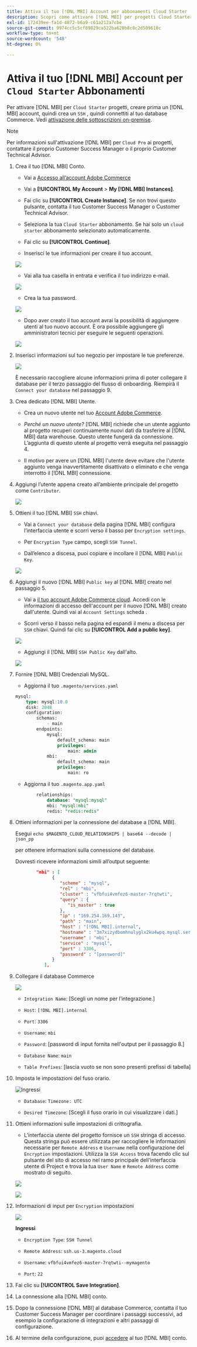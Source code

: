 ```yaml
---
title: Attiva il tuo [!DNL MBI] Account per abbonamenti Cloud Starter
description: Scopri come attivare [!DNL MBI] per progetti Cloud Starter.
exl-id: 172439ee-fa1d-4872-b6a9-c61a212a7cbe
source-git-commit: 9974cc5c5cf89829ca522ba620b8c0c2d509610c
workflow-type: tm+mt
source-wordcount: '548'
ht-degree: 0%

---
```


# Attiva il tuo [!DNL MBI] Account per `Cloud Starter` Abbonamenti

Per attivare [!DNL MBI] per `Cloud Starter` progetti, creare prima un [!DNL MBI] account, quindi crea un `SSH` , quindi connettiti al tuo database Commerce. Vedi [attivazione delle sottoscrizioni on-premise](../getting-started/onpremise-activation.md).

>[!NOTE]
>
>Per informazioni sull&#39;attivazione [!DNL MBI] per `Cloud Pro` ai progetti, contattare il proprio Customer Success Manager o il proprio Customer Technical Advisor.

1. Crea il tuo [!DNL MBI] Conto.

   - Vai a [Accesso all’account Adobe Commerce](https://account.magento.com/customer/account/login)

   - Vai a **[!UICONTROL My Account** > **My [!DNL MBI] Instances]**.

   - Fai clic su **[!UICONTROL Create Instance]**. Se non trovi questo pulsante, contatta il tuo Customer Success Manager o Customer Technical Advisor.

   - Seleziona la tua `Cloud Starter` abbonamento. Se hai solo un `cloud starter` abbonamento selezionato automaticamente.

   - Fai clic su **[!UICONTROL Continue]**.

   - Inserisci le tue informazioni per creare il tuo account.

   ![](../assets/create-account-2.png)

   - Vai alla tua casella in entrata e verifica il tuo indirizzo e-mail.

   ![](../assets/create-account-3.png)

   - Crea la tua password.

   ![](../assets/create-account-4.png)

   - Dopo aver creato il tuo account avrai la possibilità di aggiungere utenti al tuo nuovo account. È ora possibile aggiungere gli amministratori tecnici per eseguire le seguenti operazioni.

   ![](../assets/create-account-5.png)

1. Inserisci informazioni sul tuo negozio per impostare le tue preferenze.

   ![](../assets/create-account-6.png)

   È necessario raccogliere alcune informazioni prima di poter collegare il database per il terzo passaggio del flusso di onboarding. Riempirà il `Connect your database` nel passaggio 9.

1. Crea dedicato [!DNL MBI] Utente.

   - Crea un nuovo utente nel tuo [Account Adobe Commerce](https://accounts.magento.com).

   - _Perché un nuovo utente?_ [!DNL MBI] richiede che un utente aggiunto al progetto recuperi continuamente nuovi dati da trasferire al [!DNL MBI] data warehouse. Questo utente fungerà da connessione. L’aggiunta di questo utente al progetto verrà eseguita nel passaggio 4.

   - Il motivo per avere un [!DNL MBI] l&#39;utente deve evitare che l&#39;utente aggiunto venga inavvertitamente disattivato o eliminato e che venga interrotto il [!DNL MBI] connessione.

1. Aggiungi l’utente appena creato all’ambiente principale del progetto come `Contributor`.

   ![](../assets/create-account-7.png)

1. Ottieni il tuo [!DNL MBI] `SSH` chiavi.

   - Vai a `Connect your database` della pagina [!DNL MBI] configura l’interfaccia utente e scorri verso il basso per `Encryption settings`.

   - Per `Encryption Type` campo, scegli `SSH Tunnel`.

   - Dall’elenco a discesa, puoi copiare e incollare il [!DNL MBI] `Public Key`.

   ![](../assets/create-account-8.png)

1. Aggiungi il nuovo [!DNL MBI] `Public key` al [!DNL MBI] creato nel passaggio 5.

   - Vai a [il tuo account Adobe Commerce cloud](https://accounts.magento.cloud/). Accedi con le informazioni di accesso dell&#39;account per il nuovo [!DNL MBI] creato dall&#39;utente. Quindi vai al `Account Settings` scheda .

   - Scorri verso il basso nella pagina ed espandi il menu a discesa per `SSH` chiavi. Quindi fai clic su **[!UICONTROL Add a public key]**.

   ![](../assets/create-account-9.png)

   - Aggiungi il [!DNL MBI] `SSH Public Key` dall&#39;alto.

   ![](../assets/create-account-10.png)

1. Fornire [!DNL MBI] Credenziali MySQL.

   - Aggiorna il tuo `.magento/services.yaml`

   ```sql
   mysql:
       type: mysql:10.0
       disk: 2048
       configuration:
           schemas:
               - main
           endpoints:
               mysql:
                   default_schema: main
                   privileges:
                       main: admin
               mbi:
                   default_schema: main
                   privileges:
                       main: ro
   ```

   - Aggiorna il tuo `.magento.app.yaml`

   ```sql
           relationships:
               database: "mysql:mysql"
               mbi: "mysql:mbi"
               redis: "redis:redis"
   ```

1. Ottieni informazioni per la connessione del database a [!DNL MBI].

   Esegui
   `echo $MAGENTO_CLOUD_RELATIONSHIPS | base64 --decode | json_pp`

   per ottenere informazioni sulla connessione del database.

   Dovresti ricevere informazioni simili all’output seguente:

   ```json
           "mbi" : [
                 {
                    "scheme" : "mysql",
                    "rel" : "mbi",
                    "cluster" : "vfbfui4vmfez6-master-7rqtwti",
                    "query" : {
                       "is_master" : true
                    },
                    "ip" : "169.254.169.143",
                    "path" : "main",
                    "host" : "[!DNL MBI].internal",
                    "hostname" : "3m7xizydbomhnulyglx2ku4wpq.mysql.service._.magentosite.cloud",
                    "username" : "mbi",
                    "service" : "mysql",
                    "port" : 3306,
                    "password" : "[password]"
                 }
              ],
   ```

1. Collegare il database Commerce

   ![](../assets/create-account-11.png)

   - `Integration Name`: [Scegli un nome per l’integrazione.]

   - `Host`: `[!DNL MBI].internal`

   - `Port`: `3306`

   - `Username`: `mbi`

   - `Password`: [password di input fornita nell&#39;output per il passaggio 8.]

   - `Database Name`: `main`

   - `Table Prefixes`: [lascia vuoto se non sono presenti prefissi di tabella]

1. Imposta le impostazioni del fuso orario.

   ![Ingressi](../assets/create-account-12.png)

   - `Database`: `Timezone: UTC`

   - `Desired Timezone`: [Scegli il fuso orario in cui visualizzare i dati.]

1. Ottieni informazioni sulle impostazioni di crittografia.

   - L’interfaccia utente del progetto fornisce un `SSH` stringa di accesso. Questa stringa può essere utilizzata per raccogliere le informazioni necessarie per `Remote Address` e `Username` nella configurazione del `Encryption` impostazioni. Utilizza la `SSH Access` trova facendo clic sul pulsante del sito di accesso nel ramo principale dell’interfaccia utente di Project e trova la tua `User Name` e `Remote Address` come mostrato di seguito.

   ![](../assets/create-account-13.png)

   ![](../assets/create-account-14.png)

1. Informazioni di input per `Encryption` impostazioni

   ![](../assets/create-account-15.png)

   **Ingressi**

   - `Encryption Type`: `SSH Tunnel`

   - `Remote Address`: `ssh.us-3.magento.cloud`

   - `Username`: `vfbfui4vmfez6-master-7rqtwti--mymagento`

   - `Port`: `22`

1. Fai clic su **[!UICONTROL Save Integration]**.

1. La connessione alla [!DNL MBI] conto.

1. Dopo la connessione [!DNL MBI] al database Commerce, contatta il tuo Customer Success Manager per coordinare i passaggi successivi, ad esempio la configurazione di integrazioni e altri passaggi di configurazione.

1. Al termine della configurazione, puoi [accedere](../getting-started/sign-in.md) al tuo [!DNL MBI] conto.
